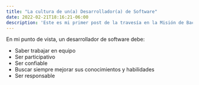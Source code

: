 ```yaml
---
title: "La cultura de un(a) Desarrollador(a) de Software"
date: 2022-02-21T18:16:21-06:00
description: 'Este es mi primer post de la travesía en la Misión de Backend con Node JS de Launch X.'
---
```


En mi punto de vista, un desarrollador de software debe:

- Saber trabajar en equipo
- Ser participativo
- Ser confiable
- Buscar siempre mejorar sus conocimientos y habilidades
- Ser responsable

